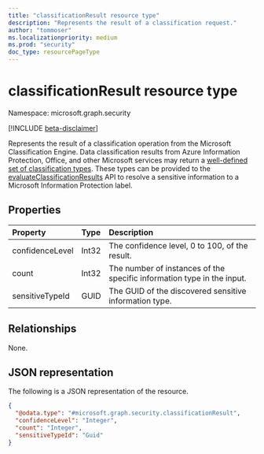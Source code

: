 ```yaml
---
title: "classificationResult resource type"
description: "Represents the result of a classification request."
author: "tommoser"
ms.localizationpriority: medium
ms.prod: "security"
doc_type: resourcePageType
---
```


# classificationResult resource type

Namespace: microsoft.graph.security

[!INCLUDE [beta-disclaimer](../../includes/beta-disclaimer.md)]

Represents the result of a classification operation from the Microsoft Classification Engine. Data classification results from Azure Information Protection, Office, and other Microsoft services may return a [well-defined set of classification types](/office365/securitycompliance/what-the-sensitive-information-types-look-for). These types can be provided to the [evaluateClassificationResults](../api/security-sensitivitylabel-evaluateclassificationresults.md) API to resolve a sensitive information to a Microsoft Information Protection label. 

## Properties
| Property        | Type  | Description                                                            |
| :-------------- | :---- | :--------------------------------------------------------------------- |
| confidenceLevel | Int32 | The confidence level, 0 to 100, of the result.                         |
| count           | Int32 | The number of instances of the specific information type in the input. |
| sensitiveTypeId | GUID  | The GUID of the discovered sensitive information type.                 |

## Relationships
None.

## JSON representation
The following is a JSON representation of the resource.
<!-- {
  "blockType": "resource",
  "@odata.type": "microsoft.graph.security.classificationResult"
}
-->
``` json
{
  "@odata.type": "#microsoft.graph.security.classificationResult",
  "confidenceLevel": "Integer",
  "count": "Integer",
  "sensitiveTypeId": "Guid"
}
```

